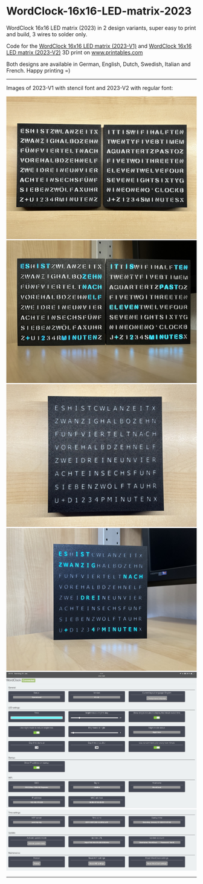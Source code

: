 # WordClock-16x16-LED-matrix-2023

WordClock 16x16 LED matrix (2023) in 2 design variants, super easy to print and build, 3 wires to solder only.

Code for the <a href="https://www.printables.com/de/model/350568-wordclock-16x16-led-matrix-2023-v1">WordClock 16x16 LED matrix (2023-V1)</a> and <a href="https://www.printables.com/de/model/361861-wordclock-16x16-led-matrix-2023-v2">WordClock 16x16 LED matrix (2023-V2)</a> 3D print on <a href="https://www.printables.com">www.printables.com</a>

Both designs are available in German, English, Dutch, Swedish, Italian and French. Happy printing =)

<hr>

Images of 2023-V1 with stencil font and 2023-V2 with regular font:

<img src="./Images/IMG_0691.jpg">

<img src="./Images/A0B50A9B-8A43-4066-939B-C25B38242FDF.jpeg">

<img src="./Images/IMG_0780.jpg">

<img src="./Images/IMG_0782.jpg">

<img src="./Images/04F3C646-BF92-463D-916B-8CA1D0746592.jpeg">

<img src="./Images/A12FEE7D-2579-4C27-B388-DBDE1936FC87.jpeg">

<hr>
